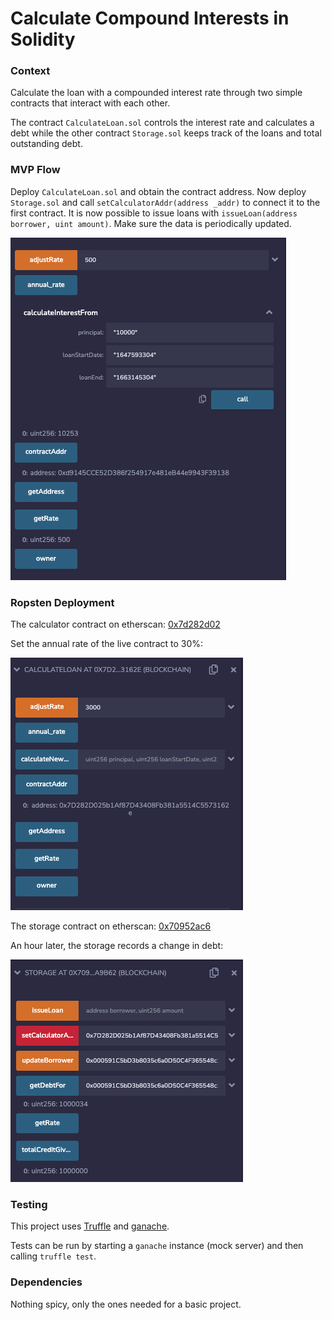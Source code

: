 # Calculate Compound Interests in Solidity

### Context
Calculate the loan with a compounded interest rate through two simple contracts that interact with each other.

The contract `CalculateLoan.sol` controls the interest rate and calculates a debt while the other contract `Storage.sol` keeps track of the loans and total outstanding debt.

### MVP Flow

Deploy `CalculateLoan.sol` and obtain the contract address. Now deploy `Storage.sol` and call `setCalculatorAddr(address _addr)` to connect it to the first contract. It is now possible to issue loans with `issueLoan(address borrower, uint amount)`. Make sure the data is periodically updated.

<img src="assets/calculateLoanContract.png">

### Ropsten Deployment

The calculator contract on etherscan: [0x7d282d02](https://ropsten.etherscan.io/address/0x7d282d025b1af87d43408fb381a5514c5573162e)

Set the annual rate of the live contract to 30%:

<img src="assets/setInterestRateLiveContract.png">

The storage contract on etherscan: [0x70952ac6](https://ropsten.etherscan.io/address/0x70952ac60b4d4ea21b8c4c770ce2c170861a9b62)

An hour later, the storage records a change in debt:

<img src="assets/debtAfterAnHourLiveContract.png">

### Testing

This project uses [Truffle](https://trufflesuite.com/) and [ganache](https://github.com/trufflesuite/ganache/).

Tests can be run by starting a `ganache` instance (mock server) and then calling `truffle test`.

### Dependencies

Nothing spicy, only the ones needed for a basic project.
